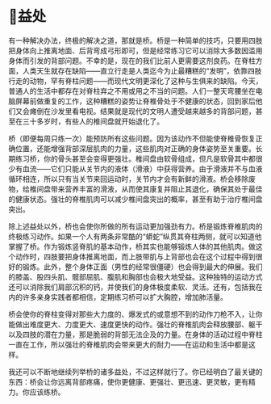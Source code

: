 # 益处

有一种解决办法，终极的解决之道，那就是桥。桥是一种简单的技巧，只要用四肢把身体向上推离地面、后背弯成弓形即可，但是经常练习它可以消除大多数因滥用身体而引发的背部问题。不幸的是，现在的我们比前人更需要这剂良药。在脊柱方面，人类天生就存在缺陷——直立行走是人类迄今为止最糟糕的“发明”，依靠四肢行走的动物，罕有脊柱问题——而现代文明更深化了这种与生俱来的缺陷。今天，普通人的生活中都存在对脊柱弃之不用或用之不当的问题。人们一整天弯腰坐在电脑屏幕前做重复的工作，这种糟糕的姿势让脊椎骨处于不健康的状态，回到家后他们又会瘫倒在沙发里看电视。结果就是现代的文明人遭受越来越多的背部问题，甚至在三十多岁时，有些人的椎间盘就开始退化了。

桥（即便每周只练一次）能预防所有这些问题。因为该动作不但能使脊椎骨恢复正确位置，还能增强背部深层肌肉的力量，这些肌肉对正确的身体姿势至关重要。长期练习桥，你的骨头甚至会变得更强壮。椎间盘由软骨组成，但凡是软骨其中都很少有血流——它们只能从关节内的液体（滑液）中获得营养。由于滑液并不与血液循环相连，所以只有当关节来回运动时，关节内才会有新鲜的滑液。桥会移除废物，给椎间盘带来营养丰富的滑液，从而使其康复并阻止其退化，确保其处于最佳的健康状态。强壮的脊椎肌肉可以减少椎间盘突出的概率，甚至有助于治疗椎间盘突出。

除上述益处以外，桥也会使你所做的所有运动更加强劲有力。桥是锻炼脊椎肌肉的终极练习动作。如果一个人有两条非常酷的“蟒蛇”纵贯其脊柱两侧，就可以知道他掌握了桥。作为锻炼竖脊肌的基本动作，桥其实也能够锻炼人体的其他肌肉。做这个动作时，四肢要把身体推离地面，而上肢带肌与上背部也会在这个过程中得到很好的锻炼。此外，整个身体正面（男性的经常很僵硬）也会得到最大的伸展。我们的膝盖、股四头肌、髋部屈肌、腹肌和胸部也会极大地受益。这种独特的运动方式还可以消除我们肩部沉积的钙，并使我们的身体极度柔软、灵活。还有，包括我在内的许多亲身实践者都相信，定期练习桥可以扩大胸腔，增加肺活量。

桥会使你的脊柱变得对那些大力度的、爆发式的或意想不到的动作刀枪不入，让你能做出难度更大、力度更大、速度更快的动作。强壮的脊椎肌肉会释放腰部、躯干以及四肢的潜在力量，那是脆弱的背部无法企及的力量。在身体的活动过程中脊柱一直在工作，所以强壮的脊椎肌肉会带来更大的耐力——在运动和生活中都是这样。

我还可以不断地继续列举桥的诸多益处，不过这样就行了。你已经明白了最关键的东西：桥会让你远离背部疼痛，使你更健康、更强壮、更迅速、更灵敏，更有精力。你应该练桥。
